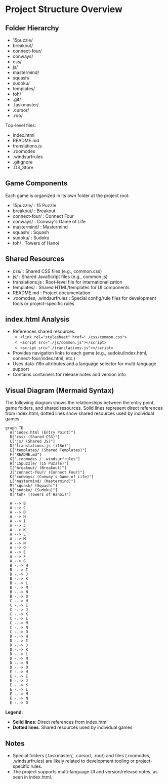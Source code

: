# Project Structure Overview

## Folder Hierarchy

*   15puzzle/
*   breakout/
*   connect-four/
*   conways/
*   css/
*   js/
*   mastermind/
*   squash/
*   sudoku/
*   templates/
*   toh/
*   .git/
*   .taskmaster/
*   .cursor/
*   .roo/

Top-level files:

*   index.html
*   README.md
*   translations.js
*   .roomodes
*   .windsurfrules
*   .gitignore
*   .DS\_Store

## Game Components

Each game is organized in its own folder at the project root:

*   15puzzle/ : 15 Puzzle
*   breakout/ : Breakout
*   connect-four/ : Connect Four
*   conways/ : Conway's Game of Life
*   mastermind/ : Mastermind
*   squash/ : Squash
*   sudoku/ : Sudoku
*   toh/ : Towers of Hanoi

## Shared Resources

*   css/ : Shared CSS files (e.g., common.css)
*   js/ : Shared JavaScript files (e.g., common.js)
*   translations.js : Root-level file for internationalization
*   templates/ : Shared HTML/templates for UI components
*   README.md : Project documentation
*   .roomodes, .windsurfrules : Special config/rule files for development tools or project-specific rules

## index.html Analysis

*   References shared resources:
    *   `<link rel="stylesheet" href="./css/common.css">`
    *   `<script src="./js/common.js"></script>`
    *   `<script src="./translations.js"></script>`
*   Provides navigation links to each game (e.g., sudoku/index.html, connect-four/index.html, etc.)
*   Uses data-i18n attributes and a language selector for multi-language support
*   Contains containers for release notes and version info

## Visual Diagram (Mermaid Syntax)

The following diagram shows the relationships between the entry point, game folders, and shared resources. Solid lines represent direct references from index.html; dotted lines show shared resources used by individual games.

```
graph TD
  A["index.html (Entry Point)"]
  B["css/ (Shared CSS)"]
  C["js/ (Shared JS)"]
  D["translations.js (i18n)"]
  E["templates/ (Shared Templates)"]
  F["README.md"]
  G[".roomodes / .windsurfrules"]
  H["15puzzle/ (15 Puzzle)"]
  I["breakout/ (Breakout)"]
  J["connect-four/ (Connect Four)"]
  K["conways/ (Conway's Game of Life)"]
  L["mastermind/ (Mastermind)"]
  M["squash/ (Squash)"]
  N["sudoku/ (Sudoku)"]
  O["toh/ (Towers of Hanoi)"]

  A --> B
  A --> C
  A --> D
  A --> H
  A --> I
  A --> J
  A --> K
  A --> L
  A --> M
  A --> N
  A --> O
  A --> E
  A --> F
  A --> G
  B -.-> H
  B -.-> I
  B -.-> J
  B -.-> K
  B -.-> L
  B -.-> M
  B -.-> N
  B -.-> O
  C -.-> H
  C -.-> I
  C -.-> J
  C -.-> K
  C -.-> L
  C -.-> M
  C -.-> N
  C -.-> O
  D -.-> H
  D -.-> I
  D -.-> J
  D -.-> K
  D -.-> L
  D -.-> M
  D -.-> N
  D -.-> O
  E -.-> H
  E -.-> I
  E -.-> J
  E -.-> K
  E -.-> L
  E -.-> M
  E -.-> N
  E -.-> O
```

**Legend:**

*   **Solid lines**: Direct references from index.html
*   **Dotted lines**: Shared resources used by individual games

## Notes

*   Special folders (.taskmaster/, .cursor/, .roo/) and files (.roomodes, .windsurfrules) are likely related to development tooling or project-specific rules.
*   The project supports multi-language UI and version/release notes, as seen in index.html.